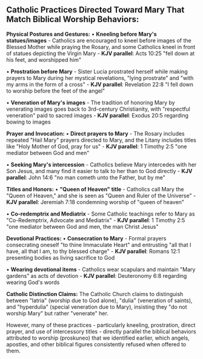 ## Catholic Practices Directed Toward Mary That Match Biblical Worship Behaviors:

**Physical Postures and Gestures:**
• **Kneeling before Mary's statues/images** - Catholics are encouraged to kneel before images of the Blessed Mother while praying the Rosary, and some Catholics kneel in front of statues depicting the Virgin Mary - **KJV parallel**: Acts 10:25 "fell down at his feet, and worshipped him"

• **Prostration before Mary** - Sister Lucia prostrated herself while making prayers to Mary during her mystical revelations, "lying prostrate" and "with my arms in the form of a cross" - **KJV parallel**: Revelation 22:8 "I fell down to worship before the feet of the angel"

• **Veneration of Mary's images** - The tradition of honoring Mary by venerating images goes back to 3rd-century Christianity, with "respectful veneration" paid to sacred images - **KJV parallel**: Exodus 20:5 regarding bowing to images

**Prayer and Invocation:**
• **Direct prayers to Mary** - The Rosary includes repeated "Hail Mary" prayers directed to Mary, and the Litany includes titles like "Holy Mother of God, pray for us" - **KJV parallel**: 1 Timothy 2:5 "one mediator between God and men"

• **Seeking Mary's intercession** - Catholics believe Mary intercedes with her Son Jesus, and many find it easier to talk to her than to God directly - **KJV parallel**: John 14:6 "no man cometh unto the Father, but by me"

**Titles and Honors:**
• **"Queen of Heaven" title** - Catholics call Mary the "Queen of Heaven," and she is seen as "Queen and Ruler of the Universe" - **KJV parallel**: Jeremiah 7:18 condemning worship of "queen of heaven"

• **Co-redemptrix and Mediatrix** - Some Catholic teachings refer to Mary as "Co-Redemptrix, Advocate and Mediatrix" - **KJV parallel**: 1 Timothy 2:5 "one mediator between God and men, the man Christ Jesus"

**Devotional Practices:**
• **Consecration to Mary** - Formal prayers consecrating oneself "to thine Immaculate Heart" and entrusting "all that I have, all that I am, to thy blessed charge" - **KJV parallel**: Romans 12:1 presenting bodies as living sacrifice to God

• **Wearing devotional items** - Catholics wear scapulars and maintain "Mary gardens" as acts of devotion - **KJV parallel**: Deuteronomy 6:8 regarding wearing God's words

**Catholic Distinction Claims:**
The Catholic Church claims to distinguish between "latria" (worship due to God alone), "dulia" (veneration of saints), and "hyperdulia" (special veneration due to Mary), insisting they "do not worship Mary" but rather "venerate" her.

However, many of these practices - particularly kneeling, prostration, direct prayer, and use of intercessory titles - directly parallel the biblical behaviors attributed to worship (proskuneo) that we identified earlier, which angels, apostles, and other biblical figures consistently refused when offered to them.